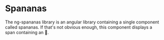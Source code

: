 # Spananas

The ng-spananas library is an angular library containing a single component called spananas. If that's not obvious enough, this component displays a span containing an &#127821;.
